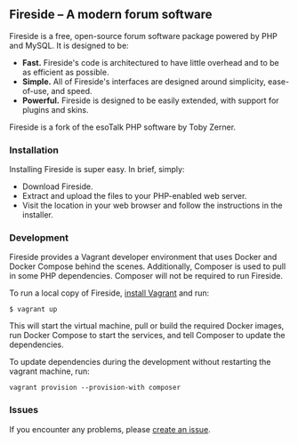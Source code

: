 ## Fireside – A modern forum software

Fireside is a free, open-source forum software package powered by PHP and MySQL. It is designed to be:

 - **Fast.** Fireside's code is architectured to have little overhead and to be as efficient as possible.
 - **Simple.** All of Fireside's interfaces are designed around simplicity, ease-of-use, and speed.
 - **Powerful.** Fireside is designed to be easily extended, with support for plugins and skins.

Fireside is a fork of the esoTalk PHP software by Toby Zerner.

### Installation

Installing Fireside is super easy. In brief, simply:

- Download Fireside.
- Extract and upload the files to your PHP-enabled web server.
- Visit the location in your web browser and follow the instructions in the installer.

### Development

Fireside provides a Vagrant developer environment that uses Docker and Docker Compose behind the scenes. Additionally, Composer is used to pull in some PHP dependencies. Composer will not be required to run Fireside.

To run a local copy of Fireside, [install Vagrant](https://docs.vagrantup.com/v2/installation/index.html) and run:
```
$ vagrant up
```

This will start the virtual machine, pull or build the required Docker images, run Docker Compose to start the services, and tell Composer to update the dependencies.

To update dependencies during the development without restarting the vagrant machine, run:
```
vagrant provision --provision-with composer
```

### Issues

If you encounter any problems, please [create an issue](https://github.com/jsonnull/fireside/issues).
